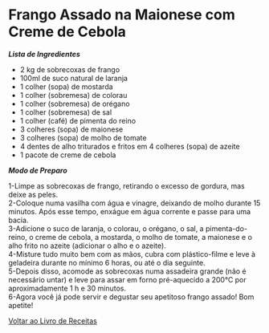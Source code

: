 # Frango Assado na Maionese com Creme de Cebola

_**Lista de Ingredientes**_

* 2 kg de sobrecoxas de frango
* 100ml de suco natural de laranja
* 1 colher (sopa) de mostarda
* 1 colher (sobremesa) de colorau
* 1 colher (sobremesa) de orégano
* 1 colher (sobremesa) de sal
* 1 colher (café) de pimenta do reino
* 3 colheres (sopa) de maionese
* 3 colheres (sopa) de molho de tomate
* 4 dentes de alho triturados e fritos em 4 colheres (sopa) de azeite
* 1 pacote de creme de cebola


_**Modo de Preparo**_

1-Limpe as sobrecoxas de frango, retirando o excesso de gordura, mas deixe as peles.
<br>
2-Coloque numa vasilha com água e vinagre, deixando de molho durante 15 minutos. Após esse tempo, enxágue em água corrente e passe para uma bacia.
<br>
3-Adicione o suco de laranja, o colorau, o orégano, o sal, a pimenta-do-reino, o creme de cebola, a mostarda, o molho de tomate, a maionese e o alho frito no azeite (adicionar o alho e o azeite).
<br>
4-Misture tudo muito bem com as mãos, cubra com plástico-filme e leve à geladeira durante no mínimo 6 horas, ou até o dia seguinte.
<br>
5-Depois disso, acomode as sobrecoxas numa assadeira grande (não é necessário untar) e leve para assar em forno pré-aquecido a 200°C por aproximadamente 1 h e 30 minutos.
<br>
6-Agora você já pode servir e degustar seu apetitoso frango assado! Bom apetite!


[Voltar ao Livro de Receitas](https://github.com/ERC885555/livro-receitas)